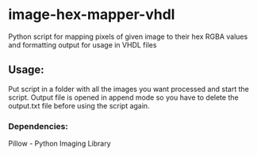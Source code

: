 # image-hex-mapper-vhdl
Python script for mapping pixels of given image to their hex RGBA values and formatting output for usage in VHDL files

## Usage:
Put script in a folder with all the images you want processed and start the script.
Output file is opened in append mode so you have to delete the output.txt file before using the script again.

### Dependencies:
Pillow - Python Imaging Library
